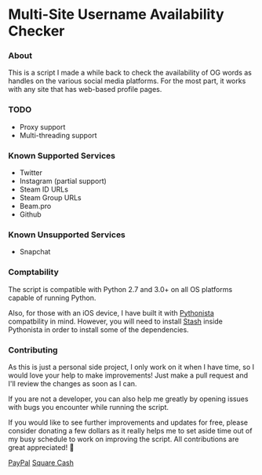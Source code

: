 # Multi-Site Username Availability Checker

### About
This is a script I made a while back to check the availability of OG words as handles on the various social media platforms. For the most part, it works with any site that has web-based profile pages.

### TODO
- Proxy support
- Multi-threading support

### Known Supported Services
- Twitter
- Instagram (partial support)
- Steam ID URLs
- Steam Group URLs
- Beam.pro
- Github

### Known Unsupported Services
- Snapchat

### Comptability
The script is compatible with Python 2.7 and 3.0+ on all OS platforms capable of running Python.

Also, for those with an iOS device, I have built it with [Pythonista](http://omz-software.com/pythonista/) compatbility in mind. However, you will need to install [Stash](https://github.com/ywangd/stash) inside Pythonista in order to install some of the dependencies.

### Contributing 
As this is just a personal side project, I only work on it when I have time, so I would love your help to make improvements! Just make a pull request and I'll review the changes as soon as I can. 

If you are not a developer, you can also help me greatly by opening issues with bugs you encounter while running the script.

If you would like to see further improvements and updates for free, please consider donating a few dollars as it really helps me to set aside time out of my busy schedule to work on improving the script. All contributions are great appreciated! 🙂

[PayPal](https://paypal.me/croc)
[Square Cash](https://cash.me/$croc)



